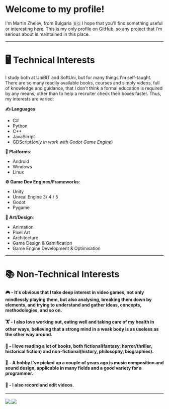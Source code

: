 # Welcome to my profile!
I'm Martin Zhelev, from Bulgaria 🇧🇬
I hope that you'll find something useful or interesting here. This is my only profile on GitHub, so any project that I'm serious about is maintained in this place. 

---

# 🖥️ Technical Interests
I study both at UniBIT and SoftUni, but for many things I'm self-taught. There are so many readily available books, courses and simply videos, full of knowledge and guidance, that I don't think a formal education is required by any means, other than to help a recruiter check their boxes faster. Thus, my interests are varied:

**✍️ Languages**:
* C#
* Python
* C++
* JavaScript
* GDScript(_only in work with Godot Game Engine_)

**📱 Platforms**:
* Android
* Windows
* Linux

**⚙️ Game Dev Engines/Frameworks**:
* Unity
* Unreal Engine 3/ 4 / 5
* Godot
* Pygame

**🎨 Art/Design**:
* Animation
* Pixel Art
* Architecture
* Game Design & Gamification
* Game Engine Development & Optimisation

---

# 📚 Non-Technical Interests
#### 🎮 - It's obvious that I take deep interest in video games, not only mindlessly playing them, but also analysing, breaking them down by elements, and trying to understand and gather ideas, concepts, methodologies, and so on. 

#### 🏋️ - I also love working out, eating well and taking care of my health in other ways, believing that a strong mind in a weak body is as useless as the other way around.

#### 📖 - I love reading a lot of books, both fictional(fantasy, horror/thriller, historical fiction) and non-fictional(history, philosophy, biographies).

#### 🎹 - A hobby I've picked up a couple of years ago is music composition and sound design, applicable in many fields and a good variety for a programmer.

#### 🎥 - I also record and edit videos.

---

<a href="https://github.com/Zhilkata/Zhilkata">
  <img align="center" src="https://github-readme-stats.vercel.app/api?username=Zhilkata&show_icons=true&theme=gruvbox" />
</a>
<a href="https://github.com/Zhilkata/Zhilkata">
  <img align="center" src="https://github-readme-stats.vercel.app/api/top-langs/?username=Zhilkata&layout=compact&theme=gruvbox" />
</a>




<!--
Here are some ideas to get you started:
[![Header](https://raw.githubusercontent.com/Zhilkata/Zhilkata/Zhilkata/readme_header.png "Header")] - да се направи лого в Inkscape + banner

